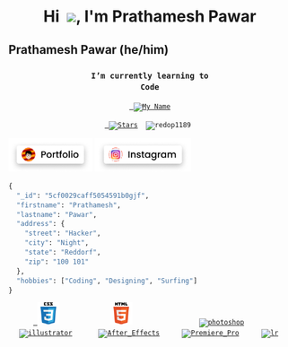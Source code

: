 <h1 align="center">Hi  &nbsp;<a href="https://avipatilweb.me/"><img src="https://raw.githubusercontent.com/avipatilpro/avipatilpro/master/Hi.gif" width="48px"></a>, I'm Prathamesh Pawar</h1>

## Prathamesh Pawar (he/him)

<code><h3 align="center">I’m currently learning to Code</h3></code>

<p align="center"><code><a href="https://github.com/Redop1189/"> <img src="https://img.shields.io/badge/Name-Redop1189%20-orange" alt="My Name"/></a></code></p>

<!-- <a href="https://github.com/Redop1189/"> <img src="https://img.shields.io/github/followers/Redop1189?style=social" alt="Followers"/></a> -->

<p align="center"><code><a href="https://github.com/Redop1189/"> <img src="https://img.shields.io/github/stars/Redop1189?style=social" alt="Stars"/></a>  <img src="https://komarev.com/ghpvc/?username=redop1189&label=Profile%20views&color=brightgreen&style=flat" alt="redop1189" /> </code></p>

<a title="Portfolio, Prathamesh Pawar" href="https://prathameshpawar.vercel.app/"><img alt="My portfolio, Prathamesh Pawar" src="img/portfolio.png" height="60" /></a> <a title="Instagram" href="https://www.instagram.com/prathameshpawar1189/"><img alt="Instagram" src="img/instagram.png" height="60" /></a>

```python
{
  "_id": "5cf0029caff5054591b0gjf",
  "firstname": "Prathamesh",
  "lastname": "Pawar",
  "address": {
    "street": "Hacker",
    "city": "Night",
    "state": "Reddorf",
    "zip": "100 101"
  },
  "hobbies": ["Coding", "Designing", "Surfing"]
}
```
<!---
[![about](img/Redop1189.svg)](https://github.com/Redop1189/)
[![Red's GitHub stats](https://github-readme-stats.vercel.app/api?username=Redop1189&show_icons=true&theme=gruvbox)](https://github.com/Redop1189/)--->

<!-- <p align="center">  -<code><a href="https://github.com/Redop1189/"> <img src="img/Redop1189.svg" alt="about" width="330"/></a></code>- <code><a href="https://github.com/Redop1189/" target="_blank"> <img src="https://github-readme-stats.vercel.app/api?username=Redop1189&show_icons=true&theme=gruvbox" alt="Red's GitHub stats"/></a></code>  </p> -->

<p align="center"> 
<code><a href="https://www.w3schools.com/css/" target="_blank"> <img src="https://raw.githubusercontent.com/devicons/devicon/master/icons/css3/css3-original-wordmark.svg" alt="css3" width="40" height="40"/></a>          </code>&nbsp;<code>  <a href="https://www.w3.org/html/" target="_blank"><img src="https://raw.githubusercontent.com/devicons/devicon/master/icons/html5/html5-original-wordmark.svg" alt="html5" width="40" height="40"/></a>   </code>&nbsp;<code>             <a href="https://www.adobe.com/in/products/photoshop.html" target="_blank"><img src="https://upload.wikimedia.org/wikipedia/commons/a/af/Adobe_Photoshop_CC_icon.svg" alt="photoshop" width="40" height="40"/></a>     </code>&nbsp;<code>        <a href="https://www.adobe.com/in/products/illustrator.html" target="_blank"><img src="https://upload.wikimedia.org/wikipedia/commons/f/fb/Adobe_Illustrator_CC_icon.svg" alt="illustrator" width="40" height="40"/></a>     </code>&nbsp;<code> <a href="https://www.adobe.com/in/products/aftereffects.html" target="_blank"><img src="https://upload.wikimedia.org/wikipedia/commons/c/cb/Adobe_After_Effects_CC_icon.svg" alt="After_Effects" width="40" height="40"/></a>     </code>&nbsp;<code><a href="https://www.adobe.com/in/products/premiere.html" target="_blank"><img src="https://upload.wikimedia.org/wikipedia/commons/4/40/Adobe_Premiere_Pro_CC_icon.svg" alt="Premiere_Pro" width="40" height="40"/></a>     </code>&nbsp;<code><a href="https://www.adobe.com/in/products/photoshop-lightroom.html" target="_blank"><img src="https://upload.wikimedia.org/wikipedia/commons/b/b6/Adobe_Photoshop_Lightroom_CC_logo.svg" alt="lr" width="40" height="40"/></a></code>&nbsp;</p>
